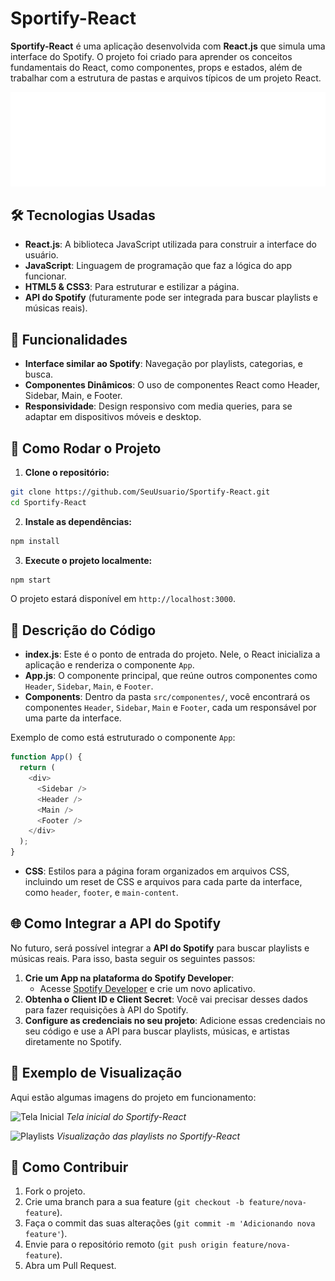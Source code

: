 
# Sportify-React

**Sportify-React** é uma aplicação desenvolvida com **React.js** que simula uma interface do Spotify. O projeto foi criado para aprender os conceitos fundamentais do React, como componentes, props e estados, além de trabalhar com a estrutura de pastas e arquivos típicos de um projeto React.

![Sportify-React](src/assets/icons/logo-spotify.png)

## 🛠 Tecnologias Usadas

- **React.js**: A biblioteca JavaScript utilizada para construir a interface do usuário.
- **JavaScript**: Linguagem de programação que faz a lógica do app funcionar.
- **HTML5 & CSS3**: Para estruturar e estilizar a página.
- **API do Spotify** (futuramente pode ser integrada para buscar playlists e músicas reais).

## 🎯 Funcionalidades

- **Interface similar ao Spotify**: Navegação por playlists, categorias, e busca.
- **Componentes Dinâmicos**: O uso de componentes React como Header, Sidebar, Main, e Footer.
- **Responsividade**: Design responsivo com media queries, para se adaptar em dispositivos móveis e desktop.

## 🚀 Como Rodar o Projeto

1. **Clone o repositório:**

```bash
git clone https://github.com/SeuUsuario/Sportify-React.git
cd Sportify-React
```

2. **Instale as dependências:**

```bash
npm install
```

3. **Execute o projeto localmente:**

```bash
npm start
```

O projeto estará disponível em `http://localhost:3000`.

## 📝 Descrição do Código

- **index.js**: Este é o ponto de entrada do projeto. Nele, o React inicializa a aplicação e renderiza o componente `App`.
- **App.js**: O componente principal, que reúne outros componentes como `Header`, `Sidebar`, `Main`, e `Footer`.
- **Components**: Dentro da pasta `src/componentes/`, você encontrará os componentes `Header`, `Sidebar`, `Main` e `Footer`, cada um responsável por uma parte da interface.
  
Exemplo de como está estruturado o componente `App`:

```javascript
function App() {
  return (
    <div>
      <Sidebar />
      <Header />
      <Main />
      <Footer />
    </div>
  );
}
```

- **CSS**: Estilos para a página foram organizados em arquivos CSS, incluindo um reset de CSS e arquivos para cada parte da interface, como `header`, `footer`, e `main-content`.

## 🌐 Como Integrar a API do Spotify

No futuro, será possível integrar a **API do Spotify** para buscar playlists e músicas reais. Para isso, basta seguir os seguintes passos:

1. **Crie um App na plataforma do Spotify Developer**: 
   - Acesse [Spotify Developer](https://developer.spotify.com/) e crie um novo aplicativo.
2. **Obtenha o Client ID e Client Secret**: Você vai precisar desses dados para fazer requisições à API do Spotify.
3. **Configure as credenciais no seu projeto**: Adicione essas credenciais no seu código e use a API para buscar playlists, músicas, e artistas diretamente no Spotify.

## 📸 Exemplo de Visualização

Aqui estão algumas imagens do projeto em funcionamento:

![Tela Inicial](src/assets/screenshots/screenshot1.png)
*Tela inicial do Sportify-React*

![Playlists](src/assets/screenshots/screenshot2.png)
*Visualização das playlists no Sportify-React*

## 📌 Como Contribuir

1. Fork o projeto.
2. Crie uma branch para a sua feature (`git checkout -b feature/nova-feature`).
3. Faça o commit das suas alterações (`git commit -m 'Adicionando nova feature'`).
4. Envie para o repositório remoto (`git push origin feature/nova-feature`).
5. Abra um Pull Request.

